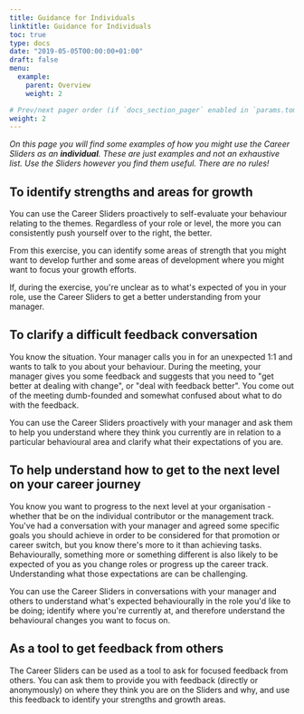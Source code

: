 ```yaml
---
title: Guidance for Individuals
linktitle: Guidance for Individuals
toc: true
type: docs
date: "2019-05-05T00:00:00+01:00"
draft: false
menu:
  example:
    parent: Overview
    weight: 2

# Prev/next pager order (if `docs_section_pager` enabled in `params.toml`)
weight: 2
---
```


_On this page you will find some examples of how you might use the Career Sliders as an **individual**. These are just examples and not an exhaustive list. Use the Sliders however you find them useful. There are no rules!_

## To identify strengths and areas for growth

You can use the Career Sliders proactively to self-evaluate your behaviour relating to the themes. Regardless of your role or level, the more you can consistently push yourself over to the right, the better.

From this exercise, you can identify some areas of strength that you might want to develop further and some areas of development where you might want to focus your growth efforts.

If, during the exercise, you're unclear as to what's expected of you in your role, use the Career Sliders to get a better understanding from your manager.

## To clarify a difficult feedback conversation

You know the situation. Your manager calls you in for an unexpected 1:1 and wants to talk to you about your behaviour. During the meeting, your manager gives you some feedback and suggests that you need to "get better at dealing with change", or "deal with feedback better". You come out of the meeting dumb-founded and somewhat confused about what to do with the feedback.

You can use the Career Sliders proactively with your manager and ask them to help you understand where they think you currently are in relation to a particular behavioural area and clarify what their expectations of you are.

## To help understand how to get to the next level on your career journey

You know you want to progress to the next level at your organisation - whether that be on the individual contributor or the management track. You've had a conversation with your manager and agreed some specific goals you should achieve in order to be considered for that promotion or career switch, but you know there's more to it than achieving tasks. Behaviourally, something more or something different is also likely to be expected of you as you change roles or progress up the career track. Understanding what those expectations are can be challenging.

You can use the Career Sliders in conversations with your manager and others to understand what's expected behaviourally in the role you'd like to be doing; identify where you're currently at, and therefore understand the behavioural changes you want to focus on.

## As a tool to get feedback from others

The Career Sliders can be used as a tool to ask for focused feedback from others. You can ask them to provide you with feedback (directly or anonymously) on where they think you are on the Sliders and why, and use this feedback to identify your strengths and growth areas.
